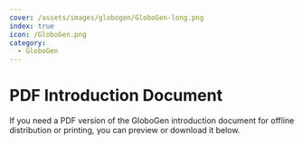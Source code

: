 ```yaml
---
cover: /assets/images/globogen/GloboGen-long.png
index: true
icon: /GloboGen.png
category:
  - GloboGen
---
```


# PDF Introduction Document

If you need a PDF version of the GloboGen introduction document for offline distribution or printing, you can preview or download it below.

<PDF url="//gptdao.ai/GloboGen.pdf" />